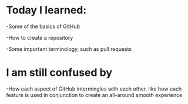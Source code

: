 # Today I learned: 

-Some of the basics of GitHub

-How to create a repository 

-Some important terminology, such as pull requests 

# I am still confused by 
-How each aspect of GitHub intermingles with each other, like how each feature is used in conjunction to create an all-around smooth experience
